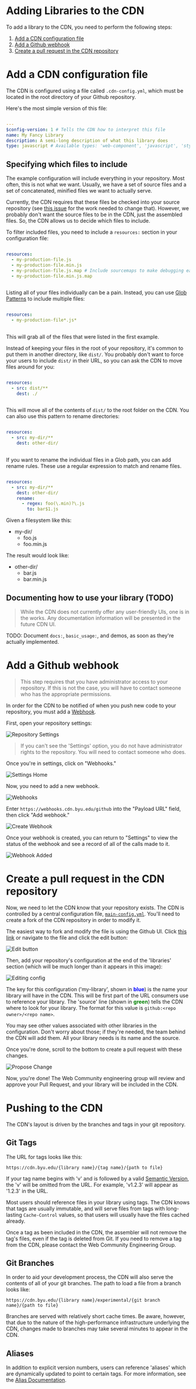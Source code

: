 # Adding Libraries to the CDN

To add a library to the CDN, you need to perform the following steps:

1. [Add a CDN configuration file](#add-a-cdn-configuration-file)
2. [Add a Github webhook](#add-a-github-webhook)
3. [Create a pull request in the CDN repository](#create-a-pull-request-in-the-cdn-repository)

# Add a CDN configuration file

The CDN is configured using a file called `.cdn-config.yml`, which must be located in the root directory of your
Github repository.

Here's the most simple version of this file:

```yaml

---
$config-version: 1 # Tells the CDN how to interpret this file
name: My Fancy Library
description: A semi-long description of what this library does
type: javascript # Available types: 'web-component', 'javascript', 'stylesheet', 'font', 'images', 'other'. Defaults to 'unknown'

```

## Specifying which files to include

The example configuration will include everything in your repository. Most often, this is not what we want.
Usually, we have a set of source files and a set of concatenated, minified files we want to actually serve.

Currently, the CDN requires that these files be checked into your source repository 
(see [this issue](https://github.com/byu-oit/web-cdn/issues/18) for the work needed to change that). However,
we probably don't want the source files to be in the CDN, just the assembled files.  So, the CDN allows us to
decide which files to include.

To filter included files, you need to include a `resources:` section in your configuration file:

```yaml

resources:
  - my-production-file.js
  - my-production-file.min.js
  - my-production-file.js.map # Include sourcemaps to make debugging easier!
  - my-production-file.min.js.map
  
```

Listing all of your files individually can be a pain.  Instead, you can use
[Glob Patterns](https://www.npmjs.com/package/glob#glob-primer) to include multiple files:

```yaml

resources:
  - my-production-file*.js*
  
```

This will grab all of the files that were listed in the first example.

Instead of keeping your files in the root of your repository, it's common to put them in another directory,
like `dist/`.  You probably don't want to force your users to include `dist/` in their URL, so you can ask
the CDN to move files around for you:

```yaml

resources:
  - src: dist/**
    dest: ./
  
```

This will move all of the contents of `dist/` to the root folder on the CDN. You can also use this pattern to rename
directories:

```yaml

resources:
  - src: my-dir/**
    dest: other-dir/
  
```

If you want to rename the individual files in a Glob path, you can add rename rules. These use a regular expression
to match and rename files.

```yaml

resources:
  - src: my-dir/**
    dest: other-dir/ 
    rename:
      - regex: foo(\.min)?\.js
        to: bar$1.js

```

Given a filesystem like this:

- my-dir/
  - foo.js
  - foo.min.js
  
The result would look like:

- other-dir/
  - bar.js
  - bar.min.js
  
## Documenting how to use your library (TODO)

> While the CDN does not currently offer any user-friendly UIs, one is in the works. Any documentation information
> will be presented in the future CDN UI.

TODO: Document `docs:`, `basic_usage:`, and demos, as soon as they're actually implemented.


# Add a Github webhook

> This step requires that you have administrator access to your repository. If this is not the case,
> you will have to contact someone who has the appropriate permissions.

In order for the CDN to be notified of when you push new code to your repository, you must add a [Webhook](https://help.github.com/articles/about-webhooks/).

First, open your repository settings:

![Repository Settings](images/github-repo-home-settings.png)

> If you can't see the 'Settings' option, you do not have administrator rights to the repository. You will need to contact
> someone who does.



Once you're in settings, click on "Webhooks."

![Settings Home](images/github-repo-settings-index.png)



Now, you need to add a new webhook.

![Webhooks](images/github-webhooks-page.png)



Enter `https://webhooks.cdn.byu.edu/github` into the "Payload URL" field, then click "Add webhook."

![Create Webhook](images/github-new-webhook.png)



Once your webhook is created, you can return to "Settings" to view the status of the webhook and see a record
of all of the calls made to it.

![Webhook Added](images/github-webhook-added.png)


# Create a pull request in the CDN repository

Now, we need to let the CDN know that your repository exists.  The CDN is controlled by a central configuration file,
[`main-config.yml`](https://github.com/byu-oit/web-cdn/blob/master/main-config.yml).  You'll need to create a fork
of the CDN repository in order to modify it.

The easiest way to fork and modify the file is using the Github UI. Click [this link](https://github.com/byu-oit/web-cdn/edit/master/main-config.yml)
or navigate to the file and click the edit button:

![Edit button](images/edit-main-config.png)

Then, add your repository's configuration at the end of the 'libraries' section (which will be much longer than
it appears in this image):

![Editing config](images/editing-main-config.png)

The key for this configuration ('my-library', shown in <span style="color: blue; font-weight: bolder">blue</span>) 
is the name your library will have in the CDN.  This will be first part of the URL consumers use to reference your 
library.  The 'source' line (shown in <span style="color: green; font-weight: bolder">green</span>) tells the CDN where 
to look for your library.  The format for this value is `github:<repo owner>/<repo name>`.

You may see other values associated with other libraries in the configuration. Don't worry about those; if they're needed,
the team behind the CDN will add them.  All your library needs is its name and the source.

Once you're done, scroll to the bottom to create a pull request with these changes.

![Propose Change](images/propose-change.png)

Now, you're done! The Web Community engineering group will review and approve your Pull Request, and your library will
be included in the CDN.

# Pushing to the CDN

The CDN's layout is driven by the branches and tags in your git repository.

## Git Tags

The URL for tags looks like this:

`https://cdn.byu.edu/{library name}/{tag name}/{path to file}`

If your tag name begins with 'v' and is followed by a valid [Semantic Version](https://semver.org), the 'v' will be 
omitted from the URL. For example, 'v1.2.3' will appear as '1.2.3' in the URL.

Most users should reference files in your library using tags. The CDN knows that tags are usually immutable, and will
serve files from tags with long-lasting `Cache-Control` values, so that users will usually have the files cached already.

Once a tag as been included in the CDN, the assembler will not remove the tag's files, even if the tag is deleted from
Git. If you need to remove a tag from the CDN, please contact the Web Community Engineering Group.

## Git Branches

In order to aid your development process, the CDN will also serve the contents of all of your git branches.  The path
to load a file from a branch looks like:

`https://cdn.byu.edu/{library name}/experimental/{git branch name}/{path to file}`

Branches are served with relatively short cache times. Be aware, however, that due to the nature of the high-performance 
infrastructure underlying the CDN, changes made to branches may take several minutes to appear in the CDN.

## Aliases

In addition to explicit version numbers, users can reference 'aliases' which are dynamically updated to point to certain
tags.  For more information, see the [Alias Documentation](./aliases.md).
